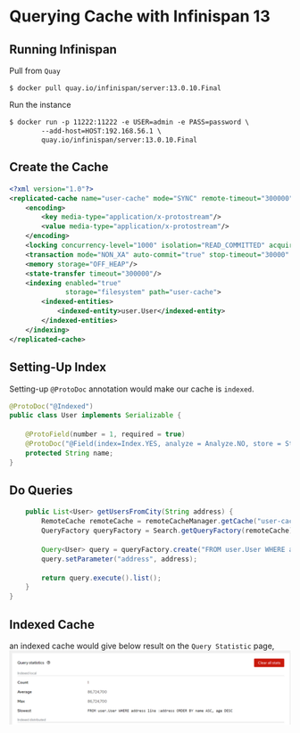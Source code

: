 # Querying Cache with Infinispan 13

## Running Infinispan
Pull from `Quay`
```
$ docker pull quay.io/infinispan/server:13.0.10.Final
```

Run the instance
```
$ docker run -p 11222:11222 -e USER=admin -e PASS=password \
        --add-host=HOST:192.168.56.1 \ 
        quay.io/infinispan/server:13.0.10.Final
```

## Create the Cache
```xml
<?xml version="1.0"?>
<replicated-cache name="user-cache" mode="SYNC" remote-timeout="300000" statistics="true">
    <encoding>
        <key media-type="application/x-protostream"/>
        <value media-type="application/x-protostream"/>
    </encoding>
    <locking concurrency-level="1000" isolation="READ_COMMITTED" acquire-timeout="60000" striping="false"/>
    <transaction mode="NON_XA" auto-commit="true" stop-timeout="30000" locking="PESSIMISTIC" reaper-interval="30000" complete-timeout="60000" notifications="true" transaction-manager-lookup="org.infinispan.transaction.lookup.GenericTransactionManagerLookup"/>
    <memory storage="OFF_HEAP"/>
    <state-transfer timeout="300000"/>
    <indexing enabled="true"
              storage="filesystem" path="user-cache">
        <indexed-entities>
            <indexed-entity>user.User</indexed-entity>
        </indexed-entities>
    </indexing>
</replicated-cache>
```

## Setting-Up Index
Setting-up `@ProtoDoc` annotation would make our cache is `indexed`.
```java
@ProtoDoc("@Indexed")
public class User implements Serializable {

    @ProtoField(number = 1, required = true)
    @ProtoDoc("@Field(index=Index.YES, analyze = Analyze.NO, store = Store.YES)")
    protected String name;
}
```

## Do Queries
```java
    public List<User> getUsersFromCity(String address) {
        RemoteCache remoteCache = remoteCacheManager.getCache("user-cache");
        QueryFactory queryFactory = Search.getQueryFactory(remoteCache);

        Query<User> query = queryFactory.create("FROM user.User WHERE address like :address ORDER BY name ASC, age DESC");
        query.setParameter("address", address);

        return query.execute().list();
    }
}
```

## Indexed Cache
an indexed cache would give below result on the `Query Statistic` page,
![indexed query](image/infinispan-indexed.png)